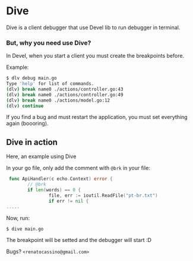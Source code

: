 # Dive

Dive is a client debugger that use Devel lib to run debugger in terminal.

### But, why you need use Dive?

In Devel, when you start a client you must create the breakpoints before.

Example:

```bash
$ dlv debug main.go
Type 'help' for list of commands.
(dlv) break name0 ./actions/controller.go:43
(dlv) break name0 ./actions/controller.go:49
(dlv) break name0 ./actions/model.go:12
(dlv) continue
```

If you find a bug and must restart the application, you must set everything again (boooring).

## Dive in action

Here, an example using Dive

In your go file, only add the comment with `@brk` in your file:

```go
 func ApiHandler(c echo.Context) error {
        // @brk
        if len(words) == 0 {
                file, err := ioutil.ReadFile("pt-br.txt")
                if err != nil {
.....
```

Now, run:

```bash
$ dive main.go
```

The breakpoint will be setted and the debugger will start :D

Bugs? `<renatocassino@gmail.com>`
